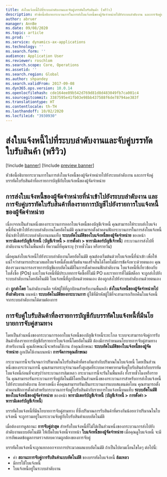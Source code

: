 ```yaml
---
title: ส่งใบแจ้งหนี้ไปที่ระบบลำดับงานและจับคู่บรรทัดใบรับสินค้า (พรีวิว)
description: หัวข้อนี้อธิบายกระบวนการในการส่งใบแจ้งหนี้ของผู้จัดจำหน่ายไปยังระบบลำดับงาน และการจับคู่บรรทัดใบรับสินค้าที่ลงรายการบัญชีกับใบแจ้งหนี้ของผู้จัดจำหน่าย
author: abruer
manager: AnnBe
ms.date: 09/08/2020
ms.topic: article
ms.prod: ''
ms.service: dynamics-ax-applications
ms.technology: ''
ms.search.form: ''
audience: Application User
ms.reviewer: roschlom
ms.search.scope: Core, Operations
ms.assetid: ''
ms.search.region: Global
ms.author: shpandey
ms.search.validFrom: 2017-09-08
ms.dyn365.ops.version: 10.0.14
ms.openlocfilehash: cde164ee89b542d769d81d8d483049fb7ca001c4
ms.sourcegitcommit: 3387595e41fb03e98bb437588f6de78794ae383f
ms.translationtype: HT
ms.contentlocale: th-TH
ms.lasthandoff: 10/02/2020
ms.locfileid: "3930930"
---
```

# <a name="submit-invoices-to-the-workflow-system-and-match-product-receipt-lines-preview"></a>ส่งใบแจ้งหนี้ไปที่ระบบลำดับงานและจับคู่บรรทัดใบรับสินค้า (พรีวิว)

[!include [banner](../includes/banner.md)]
[!include [preview banner](../includes/preview-banner.md)]

หัวข้อนี้อธิบายกระบวนการในการส่งใบแจ้งหนี้ของผู้จัดจำหน่ายไปยังระบบลำดับงาน และการจับคู่บรรทัดใบรับสินค้าที่ลงรายการบัญชีกับใบแจ้งหนี้ของผู้จัดจำหน่าย

## <a name="submitting-imported-vendor-invoices-to-the-workflow-system-and-matching-posted-product-receipt-lines-to-pending-vendor-invoice-lines"></a>การส่งใบแจ้งหนี้ของผู้จัดจำหน่ายที่นำเข้าไปยังระบบลำดับงาน และการจับคู่บรรทัดใบรับสินค้าที่ลงรายการบัญชีไปยังรายการใบแจ้งหนี้ของผู้จัดจำหน่าย

เนื่องจากเป็นส่วนหนึ่งของกระบวนการออกใบแจ้งหนี้ของบัญชีเจ้าหนี้ คุณสามารถให้ระบบส่งใบแจ้งหนี้ที่นำเข้าไปยังระบบลำดับงานโดยอัตโนมัติ คุณสามารถตั้งค่าคอนฟิกกระบวนการในการส่งใบแจ้งหนี้ที่นำเข้าไปยังระบบลำดับงานบนแท็บ **ระบบอัตโนมัติของใบแจ้งหนี้ของผู้จัดจำหน่าย** ของหน้า **พารามิเตอร์บัญชีเจ้าหนี้** (**บัญชีเจ้าหนี้ \> การตั้งค่า \> พารามิเตอร์บัญชีเจ้าหนี้**) กระบวนการส่งไปที่ลำดับงานจะรันในพื้นหลัง ที่ความถี่ที่คุณระบุ (รายชั่วโมง หรือรายวัน)

เมื่อคุณส่งใบแจ้งหนี้ไปยังระบบลำดับงานโดยอัตโนมัติ คุณต้องเริ่มต้นด้วยใบแจ้งหนี้ที่นำเข้า เพื่อให้แน่ใจว่าสามารถประมวลผลใบแจ้งหนี้ตั้งแต่เริ่มต้นจนเสร็จสิ้นได้โดยไม่มีการขัดจังหวะด้วยตนเอง คุณต้องรวมงานการลงรายการบัญชีแบบอัตโนมัติในการตั้งค่าคอนฟิกลำดับงาน ใบแจ้งหนี้ที่เกี่ยวข้องกับใบสั่งซื้อ (POs) และใบแจ้งหนี้ที่มีประเภทการจัดซื้อที่ไม่มี PO และรายการที่ไม่มีสต็อก จะถูกส่งไปยังระบบลำดับงานโดยอัตโนมัติ ใบแจ้งหนี้ที่ถูกป้อนด้วยตนเอง ต้องถูกส่งไปยังระบบลำดับงานด้วยตนเอง

ค่า **ถูกส่งโดย** ในลำดับงานคือ รหัสผู้ใช้ที่ถูกป้อนสำหรับงานพื้นหลัง **ส่งใบแจ้งหนี้ของผู้จัดจำหน่ายไปยังลำดับงาน** บนหน้า **ระบบอัตโนมัติของกระบวนการ** ผู้ใช้ที่มีรหัสผู้ใช้ที่จะสามารถเรียกคืนใบแจ้งหนี้จากระบบลำดับงานได้ตามต้องการ

## <a name="matching-posted-product-receipts-to-invoice-lines-that-have-a-three-way-matching-policy"></a>การจับคู่ใบรับสินค้าที่ลงรายการบัญชีกับบรรทัดใบแจ้งหนี้ที่มีนโยบายการจับคู่สามทาง

โดยเป็นส่วนหนึ่งของกระบวนการออกใบแจ้งหนี้ของบัญชีเจ้าหนี้ระยะไกล ระบบจะสามารถจับคู่การรับสินค้าที่ลงรายการบัญชีกับรายการใบแจ้งหนี้โดยอัตโนมัติ ต้องมีการกำหนดนโยบายการจับคู่สามทางสำหรับงานนี้ คุณลักษณะนี้จะพร้อมใช้งาน ถ้าคุณลักษณะ **ระบบอัตโนมัติของใบแจ้งหนี้ของผู้จัดจำหน่าย** ถูกเปิดใช้งานบนหน้า **การจัดการคุณลักษณะ**

กระบวนการนี้จะรันจนกว่าปริมาณในใบรับสินค้าที่ตรงกันเท่ากับปริมาณในใบแจ้งหนี้ โดยเป็นส่วนหนึ่งของกระบวนการนี้ คุณสามารถระบุจำนวนครั้งสูงสุดที่ระบบควรพยายามจับคู่ใบรับสินค้ากับบรรทัดใบแจ้งหนี้ก่อนที่จะสรุปว่ากระบวนการล้มเหลว กระบวนการนี้จะรันในพื้นหลัง ทั้งรายชั่วโมงหรือรายวัน คุณสามารถรันกระบวนการจับคู่อัตโนมัติโดยเป็นส่วนหนึ่งของกระบวนการสำหรับการส่งใบแจ้งหนี้ไปยังระบบลำดับงาน อีกทางหนึ่ง คือคุณสามารถรันเป็นกระบวนการแบบสแตนด์อโลน คุณสามารถตั้งค่าคอนฟิกการตั้งค่าสำหรับกระบวนการจับคู่ใบรับสินค้ากับรายการใบแจ้งหนี้บนแท็บ **ระบบอัตโนมัติของใบแจ้งหนี้ของผู้จัดจำหน่าย** ของหน้า **พารามิเตอร์บัญชีเจ้าหนี้** (**บัญชีเจ้าหนี้ \> การตั้งค่า \> พารามิเตอร์บัญชีเจ้าหนี้**)

บรรทัดใบแจ้งหนี้ที่มีนโยบายการจับคู่สามทาง ที่ซึ่งปริมาณการรับสินค้าที่ตรงกันน้อยกว่าปริมาณในใบแจ้งหนี้ จะถูกรวมอยู่ในกระบวนจับคู่กับใบรับสินค้าแบบอัตโนมัติ

เมื่อต้องการดูสถานะ **การจับคู่ล่าสุด** สำหรับใบแจ้งหนี้ที่ไม่ได้เป็นส่วนหนึ่งของกระบวนการส่งไปยังลำดับงานแบบอัตโนมัติ ให้เปิดใบแจ้งหนี้จากหน้า **ใบแจ้งหนี้ของผู้จัดจำหน่าย** เมื่อคุณดูใบแจ้งหนี้ จะมีการอัพเดตข้อมูลการตรวจสอบความถูกต้องของการจับคู่

บรรทัดใบแจ้งหนี้จะถูกแยกออกจากการประมวลผลแบบอัตโนมัติ ถ้าเป็นไปตามเงื่อนไขใดๆ ต่อไปนี้:

- ค่า **สถานะการจับคู่การรับสินค้าแบบอัตโนมัติ** ของบรรทัดใบแจ้งหนี้ **ล้มเหลว**
- มีการใช้ใบแจ้งหนี้
- ใบแจ้งหนี้อยู่ในระบบลำดับงาน
